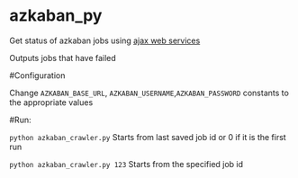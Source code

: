 # azkaban_py
Get status of azkaban jobs using [ajax web services](http://azkaban.github.io/azkaban/docs/latest/#ajax-api)

Outputs jobs that have failed

#Configuration

Change `AZKABAN_BASE_URL`, `AZKABAN_USERNAME`,`AZKABAN_PASSWORD` constants to the appropriate values

#Run:

`python azkaban_crawler.py`
    Starts from last saved job id or 0 if it is the first run

`python azkaban_crawler.py 123` 
    Starts from the specified job id
